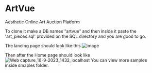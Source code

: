 # ArtVue

Aesthetic Online Art Auction Platform

To clone it make a DB names "artvue" and then inside it paste the 'art_pieces.sql' provided on the SQL directory and you are good to go.

The landing page should look like this
![image](https://github.com/whitebeard10/ArtVue/assets/103208764/4f10c55c-afb0-4b89-8a1d-7a0e98561d7e)

Then after the Home page should look like
![Web capture_16-9-2023_1432_localhost](https://github.com/whitebeard10/ArtVue/assets/103208764/3ef7a9b8-d701-4e1b-a168-f8bdf2e3239b)
You can view more samples inside smaples folder.
